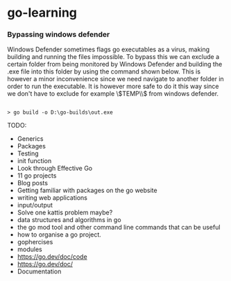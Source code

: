 # go-learning

### Bypassing windows defender

Windows Defender sometimes flags go executables as a virus, making building and running the files impossible. To bypass this we can exclude a certain folder 
from being monitored by Windows Defender and building the .exe file into this folder by using the command shown below. This is however a minor inconvenience since
we need navigate to another folder in order to run the executable. It is however more safe to do it this way since we don't have to exclude for example \\$TEMP\\$
from windows defender. 

```console

> go build -o D:\go-builds\out.exe

```


TODO:

- Generics
- Packages
- Testing
- init function
- Look through Effective Go
- 11 go projects
- Blog posts
- Getting familiar with packages on the go website
- writing web applications
- input/output
- Solve one kattis problem maybe?
- data structures and algorithms in go
- the go mod tool and other command line commands that can be useful
- how to organise a go project.
- gophercises
- modules
- https://go.dev/doc/code
- https://go.dev/doc/
- Documentation
